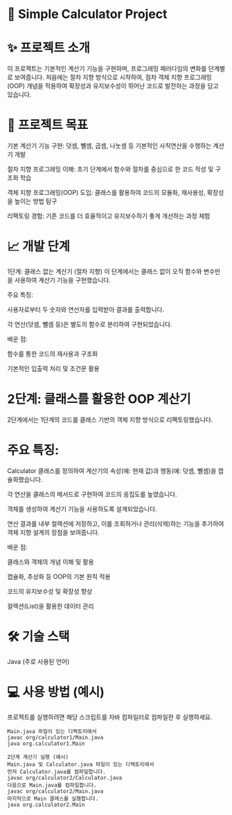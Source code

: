 # 🧮 Simple Calculator Project

# ✨ 프로젝트 소개
이 프로젝트는 기본적인 계산기 기능을 구현하며, 프로그래밍 패러다임의 변화를 단계별로 보여줍니다. 
처음에는 절차 지향 방식으로 시작하여, 점차 객체 지향 프로그래밍(OOP) 개념을 적용하여 확장성과 유지보수성이 뛰어난 코드로 발전하는 과정을 담고 있습니다.

# 🚀 프로젝트 목표
기본 계산기 기능 구현: 덧셈, 뺄셈, 곱셈, 나눗셈 등 기본적인 사칙연산을 수행하는 계산기 개발

절차 지향 프로그래밍 이해: 초기 단계에서 함수와 절차를 중심으로 한 코드 작성 및 구조화 학습

객체 지향 프로그래밍(OOP) 도입: 클래스를 활용하여 코드의 모듈화, 재사용성, 확장성을 높이는 방법 탐구

리팩토링 경험: 기존 코드를 더 효율적이고 유지보수하기 좋게 개선하는 과정 체험

# 📈 개발 단계
1단계: 클래스 없는 계산기 (절차 지향)
이 단계에서는 클래스 없이 오직 함수와 변수만을 사용하여 계산기 기능을 구현했습니다.

주요 특징:

사용자로부터 두 숫자와 연산자를 입력받아 결과를 출력합니다.

각 연산(덧셈, 뺄셈 등)은 별도의 함수로 분리하여 구현되었습니다.

배운 점:

함수를 통한 코드의 재사용과 구조화

기본적인 입출력 처리 및 조건문 활용

# 2단계: 클래스를 활용한 OOP 계산기
2단계에서는 1단계의 코드를 클래스 기반의 객체 지향 방식으로 리팩토링했습니다.

# 주요 특징:

Calculator 클래스를 정의하여 계산기의 속성(예: 현재 값)과 행동(예: 덧셈, 뺄셈)을 캡슐화했습니다.

각 연산을 클래스의 메서드로 구현하여 코드의 응집도를 높였습니다.

객체를 생성하여 계산기 기능을 사용하도록 설계되었습니다.

연산 결과를 내부 컬렉션에 저장하고, 이를 조회하거나 관리(삭제)하는 기능을 추가하여 객체 지향 설계의 장점을 보여줍니다.

배운 점:

클래스와 객체의 개념 이해 및 활용

캡슐화, 추상화 등 OOP의 기본 원칙 적용

코드의 유지보수성 및 확장성 향상

컬렉션(List)을 활용한 데이터 관리

# 🛠️ 기술 스택
Java (주로 사용된 언어)

# 💻 사용 방법 (예시)
프로젝트를 실행하려면 해당 스크립트를 자바 컴파일러로 컴파일한 후 실행하세요.

 ```1단계 계산기 실행 (예시)
 Main.java 파일이 있는 디렉토리에서
javac org/calculator1/Main.java
java org.calculator1.Main

 2단계 계산기 실행 (예시)
 Main.java 및 Calculator.java 파일이 있는 디렉토리에서
 먼저 Calculator.java를 컴파일합니다.
javac org/calculator2/Calculator.java
 다음으로 Main.java를 컴파일합니다.
javac org/calculator2/Main.java
 마지막으로 Main 클래스를 실행합니다.
java org.calculator2.Main
